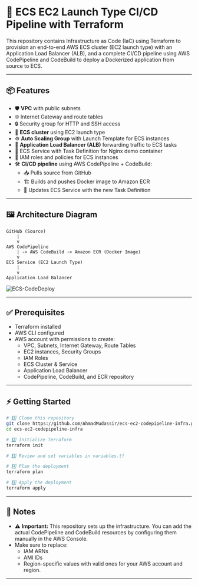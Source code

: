# 🚀 ECS EC2 Launch Type CI/CD Pipeline with Terraform

This repository contains Infrastructure as Code (IaC) using Terraform to provision an end-to-end AWS ECS cluster (EC2 launch type) with an Application Load Balancer (ALB), and a complete CI/CD pipeline using AWS CodePipeline and CodeBuild to deploy a Dockerized application from source to ECS.

---

## 📦 Features

- 🛡 **VPC** with public subnets
- 🌐 Internet Gateway and route tables
- 🔒 Security group for HTTP and SSH access
- 🧩 **ECS cluster** using EC2 launch type
- ⚙️ **Auto Scaling Group** with Launch Template for ECS instances
- 🎯 **Application Load Balancer (ALB)** forwarding traffic to ECS tasks
- 🐳 ECS Service with Task Definition for Nginx demo container
- 🔑 IAM roles and policies for ECS instances
- 🛠 **CI/CD pipeline** using AWS CodePipeline + CodeBuild:
  - 📥 Pulls source from GitHub
  - 🏗 Builds and pushes Docker image to Amazon ECR
  - 🚀 Updates ECS Service with the new Task Definition

---

## 🖼 Architecture Diagram

```
GitHub (Source)
    |
    v
AWS CodePipeline
    | -> AWS CodeBuild -> Amazon ECR (Docker Image)
    v
ECS Service (EC2 Launch Type)
    |
    v
Application Load Balancer
```


![ECS-CodeDeploy](https://github.com/user-attachments/assets/759636b3-731f-4aff-82ea-9d4dd3cbfc6a)

---

## ✅ Prerequisites

- Terraform installed
- AWS CLI configured
- AWS account with permissions to create:
  - VPC, Subnets, Internet Gateway, Route Tables
  - EC2 instances, Security Groups
  - IAM Roles
  - ECS Cluster & Service
  - Application Load Balancer
  - CodePipeline, CodeBuild, and ECR repository

---

## ⚡ Getting Started

```bash
# 1️⃣ Clone this repository
git clone https://github.com/AhmadMudassir/ecs-ec2-codepipeline-infra.git
cd ecs-ec2-codepipeline-infra

# 2️⃣ Initialize Terraform
terraform init

# 3️⃣ Review and set variables in variables.tf

# 4️⃣ Plan the deployment
terraform plan

# 5️⃣ Apply the deployment
terraform apply
```

---

## 📝 Notes

- ⚠️ **Important:** This repository sets up the infrastructure. You can add the actual CodePipeline and CodeBuild resources by configuring them manually in the AWS Console.
- Make sure to replace:
  - IAM ARNs
  - AMI IDs
  - Region-specific values
  with valid ones for your AWS account and region.

---
